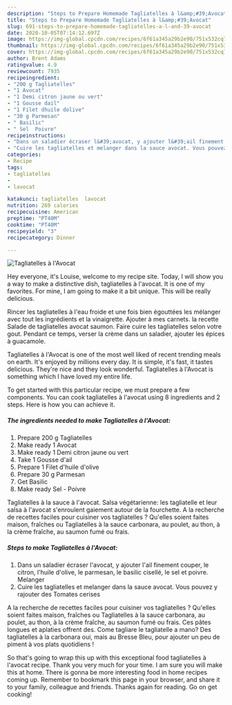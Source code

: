 ```yaml
---
description: "Steps to Prepare Homemade Tagliatelles à l&amp;#39;Avocat"
title: "Steps to Prepare Homemade Tagliatelles à l&amp;#39;Avocat"
slug: 691-steps-to-prepare-homemade-tagliatelles-a-l-and-39-avocat
date: 2020-10-05T07:14:12.697Z
image: https://img-global.cpcdn.com/recipes/6f61a345a29b2e90/751x532cq70/tagliatelles-a-lavocat-photo-principale-de-la-recette.jpg
thumbnail: https://img-global.cpcdn.com/recipes/6f61a345a29b2e90/751x532cq70/tagliatelles-a-lavocat-photo-principale-de-la-recette.jpg
cover: https://img-global.cpcdn.com/recipes/6f61a345a29b2e90/751x532cq70/tagliatelles-a-lavocat-photo-principale-de-la-recette.jpg
author: Brent Adams
ratingvalue: 4.9
reviewcount: 7935
recipeingredient:
- "200 g Tagliatelles"
- "1 Avocat"
- "1 Demi citron jaune ou vert"
- "1 Gousse dail"
- "1 Filet dhuile dolive"
- "30 g Parmesan"
- " Basilic"
- " Sel  Poivre"
recipeinstructions:
- "Dans un saladier écraser l&#39;avocat, y ajouter l&#39;ail finement couper, le citron, l&#39;huile d&#39;olive, le parmesan, le basilic cisellé, le sel et poivre. Melanger"
- "Cuire les tagliatelles et melanger dans la sauce avocat. Vous pouvez y rajouter des Tomates cerises"
categories:
- Recipe
tags:
- tagliatelles
- 
- lavocat

katakunci: tagliatelles  lavocat 
nutrition: 269 calories
recipecuisine: American
preptime: "PT40M"
cooktime: "PT40M"
recipeyield: "3"
recipecategory: Dinner

---
```



![Tagliatelles à l&#39;Avocat](https://img-global.cpcdn.com/recipes/6f61a345a29b2e90/751x532cq70/tagliatelles-a-lavocat-photo-principale-de-la-recette.jpg)

Hey everyone, it's Louise, welcome to my recipe site. Today, I will show you a way to make a distinctive dish, tagliatelles à l&#39;avocat. It is one of my favorites. For mine, I am going to make it a bit unique. This will be really delicious.

Rincer les tagliatelles à l&#39;eau froide et une fois bien égouttées les mélanger avec tout les ingrédients et la vinaigrette. Ajouter à mes carnets. la recette Salade de tagliatelles avocat saumon. Faire cuire les tagliatelles selon votre gout. Pendant ce temps, verser la crème dans un saladier, ajouter les épices à guacamole.

Tagliatelles à l&#39;Avocat is one of the most well liked of recent trending meals on earth. It's enjoyed by millions every day. It is simple, it's fast, it tastes delicious. They're nice and they look wonderful. Tagliatelles à l&#39;Avocat is something which I have loved my entire life.


To get started with this particular recipe, we must prepare a few components. You can cook tagliatelles à l&#39;avocat using 8 ingredients and 2 steps. Here is how you can achieve it.

<!--inarticleads1-->

##### The ingredients needed to make Tagliatelles à l&#39;Avocat:

1. Prepare 200 g Tagliatelles
1. Make ready 1 Avocat
1. Make ready 1 Demi citron jaune ou vert
1. Take 1 Gousse d&#39;ail
1. Prepare 1 Filet d&#39;huile d&#39;olive
1. Prepare 30 g Parmesan
1. Get  Basilic
1. Make ready  Sel - Poivre


Tagliatelles à la sauce à l&#39;avocat. Salsa végétarienne: les tagliatelle et leur salsa à l&#39;avocat s&#39;enroulent gaiement autour de la fourchette. A la recherche de recettes faciles pour cuisiner vos tagliatelles ? Qu&#39;elles soient faites maison, fraîches ou Tagliatelles à la sauce carbonara, au poulet, au thon, à la crème fraîche, au saumon fumé ou frais. 

<!--inarticleads2-->

##### Steps to make Tagliatelles à l&#39;Avocat:

1. Dans un saladier écraser l&#39;avocat, y ajouter l&#39;ail finement couper, le citron, l&#39;huile d&#39;olive, le parmesan, le basilic cisellé, le sel et poivre. Melanger
1. Cuire les tagliatelles et melanger dans la sauce avocat. Vous pouvez y rajouter des Tomates cerises


A la recherche de recettes faciles pour cuisiner vos tagliatelles ? Qu&#39;elles soient faites maison, fraîches ou Tagliatelles à la sauce carbonara, au poulet, au thon, à la crème fraîche, au saumon fumé ou frais. Ces pâtes longues et aplaties offrent des. Come tagliare le tagliatelle a mano? Des tagliatelles à la carbonara oui, mais au Bresse Bleu, pour ajouter un peu de piment à vos plats quotidiens ! 

So that's going to wrap this up with this exceptional food tagliatelles à l&#39;avocat recipe. Thank you very much for your time. I am sure you will make this at home. There is gonna be more interesting food in home recipes coming up. Remember to bookmark this page in your browser, and share it to your family, colleague and friends. Thanks again for reading. Go on get cooking!
